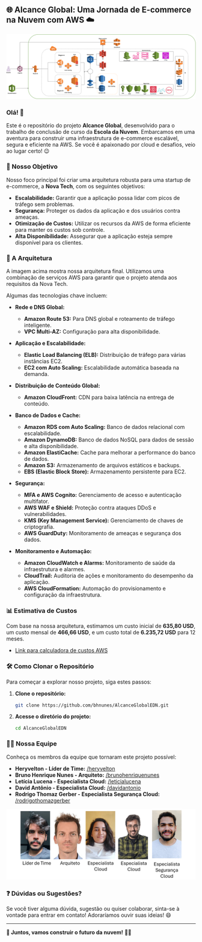 ## 🌐 Alcance Global: Uma Jornada de E-commerce na Nuvem com AWS ☁️

<p align="center">
  <img src="Imagens\Arquitetura_aws.png" width="1000" alt="Diagrama da Arquitetura do Projeto Alcance Global" />
</p>

### Olá! 👋

Este é o repositório do projeto **Alcance Global**, desenvolvido para o trabalho de conclusão de curso da **Escola da Nuvem**. Embarcamos em uma aventura para construir uma infraestrutura de e-commerce escalável, segura e eficiente na AWS. Se você é apaixonado por cloud e desafios, veio ao lugar certo! 😉

### 🎯 Nosso Objetivo

Nosso foco principal foi criar uma arquitetura robusta para uma startup de e-commerce, a **Nova Tech**, com os seguintes objetivos:

-   **Escalabilidade:** Garantir que a aplicação possa lidar com picos de tráfego sem problemas.
-   **Segurança:** Proteger os dados da aplicação e dos usuários contra ameaças.
-   **Otimização de Custos:** Utilizar os recursos da AWS de forma eficiente para manter os custos sob controle.
-   **Alta Disponibilidade:** Assegurar que a aplicação esteja sempre disponível para os clientes.

### 🚀 A Arquitetura

A imagem acima mostra nossa arquitetura final. Utilizamos uma combinação de serviços AWS para garantir que o projeto atenda aos requisitos da Nova Tech.

Algumas das tecnologias chave incluem:

*   **Rede e DNS Global:**
    *   **Amazon Route 53:** Para DNS global e roteamento de tráfego inteligente.
    *   **VPC Multi-AZ:** Configuração para alta disponibilidade.

*   **Aplicação e Escalabilidade:**
    *   **Elastic Load Balancing (ELB):** Distribuição de tráfego para várias instâncias EC2.
    *   **EC2 com Auto Scaling:** Escalabilidade automática baseada na demanda.

*   **Distribuição de Conteúdo Global:**
    *   **Amazon CloudFront:** CDN para baixa latência na entrega de conteúdo.

*   **Banco de Dados e Cache:**
    *   **Amazon RDS com Auto Scaling:** Banco de dados relacional com escalabilidade.
    *   **Amazon DynamoDB:** Banco de dados NoSQL para dados de sessão e alta disponibilidade.
    *   **Amazon ElastiCache:** Cache para melhorar a performance do banco de dados.
    *   **Amazon S3:** Armazenamento de arquivos estáticos e backups.
    *   **EBS (Elastic Block Store):** Armazenamento persistente para EC2.

*   **Segurança:**
    *   **MFA e AWS Cognito:** Gerenciamento de acesso e autenticação multifator.
    *   **AWS WAF e Shield:** Proteção contra ataques DDoS e vulnerabilidades.
    *   **KMS (Key Management Service):** Gerenciamento de chaves de criptografia.
    *   **AWS GuardDuty:** Monitoramento de ameaças e segurança dos dados.

*   **Monitoramento e Automação:**
    *   **Amazon CloudWatch e Alarms:** Monitoramento de saúde da infraestrutura e alarmes.
    *   **CloudTrail:** Auditoria de ações e monitoramento do desempenho da aplicação.
    *   **AWS CloudFormation:** Automação do provisionamento e configuração da infraestrutura.

### 📊 Estimativa de Custos

Com base na nossa arquitetura, estimamos um custo inicial de **635,80 USD**, um custo mensal de **466,66 USD**, e um custo total de **6.235,72 USD** para 12 meses.

*   [Link para calculadora de custos AWS](https://calculator.aws/#/estimate?id=c1c5210ac1e6c6bc7d7b3148e0c993230981c1bf)

### 🛠️ Como Clonar o Repositório

Para começar a explorar nosso projeto, siga estes passos:

1.  **Clone o repositório:**

    ```bash
    git clone https://github.com/bhnunes/AlcanceGlobalEDN.git
    ```
2.  **Acesse o diretório do projeto:**

    ```bash
    cd AlcanceGlobalEDN
    ```

### 🧑‍💻 Nossa Equipe

Conheça os membros da equipe que tornaram este projeto possível:

*   **Heryvelton - Líder de Time:** [/heryvelton](https://www.linkedin.com/in/heryvelton)
*   **Bruno Henrique Nunes - Arquiteto:** [/brunohenriquenunes](https://www.linkedin.com/in/brunohenriquenunes)
*   **Letícia Lucena - Especialista Cloud:** [/leticialucena](https://www.linkedin.com/in/leticialucena/)
*   **David Antônio - Especialista Cloud:** [/davidantonio](https://www.linkedin.com/in/davidantonio)
*   **Rodrigo Thomaz Gerber - Especialista Segurança Cloud:** [/rodrigothomazgerber](https://www.linkedin.com/in/rodrigothomazgerber/)

<p align="center">
  <img src="Imagens\team.PNG" width="600" alt="Equipe Alcance Global" />
</p>


### ❓ Dúvidas ou Sugestões?

Se você tiver alguma dúvida, sugestão ou quiser colaborar, sinta-se à vontade para entrar em contato! Adoraríamos ouvir suas ideias! 😄

---

**🚀 Juntos, vamos construir o futuro da nuvem!** 💪🏼
